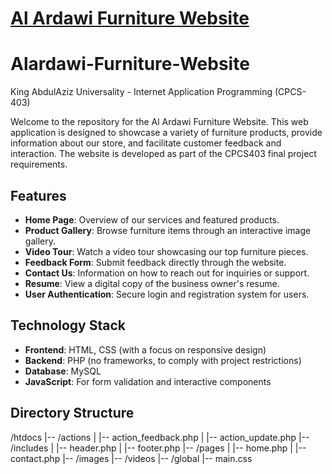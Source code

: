 # [Al Ardawi Furniture Website](http://alardawifurniture.liveblog365.com/)

# Alardawi-Furniture-Website
King AbdulAziz Universality - Internet Application Programming (CPCS-403)

Welcome to the repository for the Al Ardawi Furniture Website. This web application is designed to showcase a variety of furniture products, provide information about our store, and facilitate customer feedback and interaction. The website is developed as part of the CPCS403 final project requirements.

## Features

- **Home Page**: Overview of our services and featured products.
- **Product Gallery**: Browse furniture items through an interactive image gallery.
- **Video Tour**: Watch a video tour showcasing our top furniture pieces.
- **Feedback Form**: Submit feedback directly through the website.
- **Contact Us**: Information on how to reach out for inquiries or support.
- **Resume**: View a digital copy of the business owner's resume.
- **User Authentication**: Secure login and registration system for users.

## Technology Stack

- **Frontend**: HTML, CSS (with a focus on responsive design)
- **Backend**: PHP (no frameworks, to comply with project restrictions)
- **Database**: MySQL
- **JavaScript**: For form validation and interactive components

## Directory Structure
/htdocs
|-- /actions
| |-- action_feedback.php
| |-- action_update.php
|-- /includes
| |-- header.php
| |-- footer.php
|-- /pages
| |-- home.php
| |-- contact.php
|-- /images
|-- /videos
|-- /global
|-- main.css
